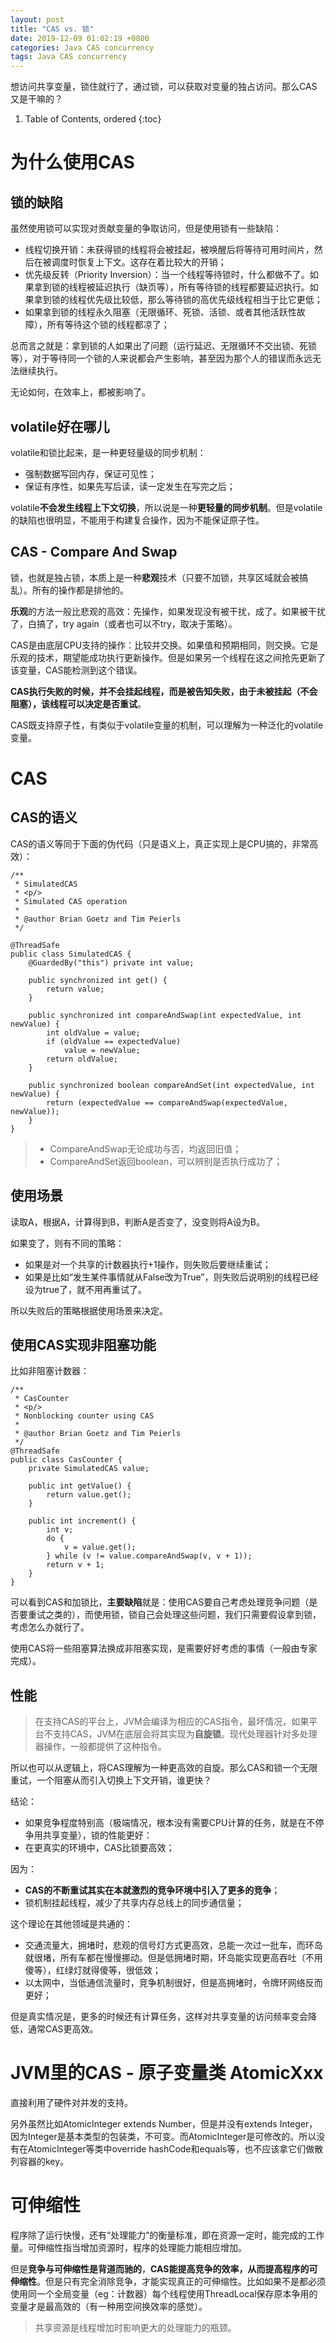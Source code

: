 ```yaml
---
layout: post
title: "CAS vs. 锁"
date: 2019-12-09 01:02:19 +0800
categories: Java CAS concurrency
tags: Java CAS concurrency
---
```


想访问共享变量，锁住就行了，通过锁，可以获取对变量的独占访问。那么CAS又是干嘛的？

1. Table of Contents, ordered
{:toc}

# 为什么使用CAS
## 锁的缺陷
虽然使用锁可以实现对贡献变量的争取访问，但是使用锁有一些缺陷：

- 线程切换开销：未获得锁的线程将会被挂起，被唤醒后将等待可用时间片，然后在被调度时恢复上下文。这存在着比较大的开销；
- 优先级反转（Priority Inversion）：当一个线程等待锁时，什么都做不了。如果拿到锁的线程被延迟执行（缺页等），所有等待锁的线程都要延迟执行。如果拿到锁的线程优先级比较低，那么等待锁的高优先级线程相当于比它更低；
- 如果拿到锁的线程永久阻塞（无限循环、死锁、活锁、或者其他活跃性故障），所有等待这个锁的线程都凉了；

总而言之就是：拿到锁的人如果出了问题（运行延迟、无限循环不交出锁、死锁等），对于等待同一个锁的人来说都会产生影响，甚至因为那个人的错误而永远无法继续执行。

无论如何，在效率上，都被影响了。

## volatile好在哪儿
volatile和锁比起来，是一种更轻量级的同步机制：
- 强制数据写回内存，保证可见性；
- 保证有序性，如果先写后读，读一定发生在写完之后；

volatile**不会发生线程上下文切换**，所以说是一种**更轻量的同步机制**。但是volatile的缺陷也很明显，不能用于构建复合操作，因为不能保证原子性。

## CAS - Compare And Swap
锁，也就是独占锁，本质上是一种**悲观**技术（只要不加锁，共享区域就会被搞乱）。所有的操作都是排他的。

**乐观**的方法一般比悲观的高效：先操作，如果发现没有被干扰，成了。如果被干扰了，白搞了，try again（或者也可以不try，取决于策略）。

CAS是由底层CPU支持的操作：比较并交换。如果值和预期相同，则交换。它是乐观的技术，期望能成功执行更新操作。但是如果另一个线程在这之间抢先更新了该变量，CAS能检测到这个错误。

**CAS执行失败的时候，并不会挂起线程，而是被告知失败，由于未被挂起（不会阻塞），该线程可以决定是否重试**。

CAS既支持原子性，有类似于volatile变量的机制，可以理解为一种泛化的volatile变量。

# CAS
## CAS的语义
CAS的语义等同于下面的伪代码（只是语义上，真正实现上是CPU搞的，非常高效）：
```
/**
 * SimulatedCAS
 * <p/>
 * Simulated CAS operation
 *
 * @author Brian Goetz and Tim Peierls
 */

@ThreadSafe
public class SimulatedCAS {
    @GuardedBy("this") private int value;

    public synchronized int get() {
        return value;
    }

    public synchronized int compareAndSwap(int expectedValue, int newValue) {
        int oldValue = value;
        if (oldValue == expectedValue)
            value = newValue;
        return oldValue;
    }

    public synchronized boolean compareAndSet(int expectedValue, int newValue) {
        return (expectedValue == compareAndSwap(expectedValue, newValue));
    }
}
```
> - CompareAndSwap无论成功与否，均返回旧值；
> - CompareAndSet返回boolean，可以辨别是否执行成功了；

## 使用场景
读取A，根据A，计算得到B，判断A是否变了，没变则将A设为B。

如果变了，则有不同的策略：
- 如果是对一个共享的计数器执行+1操作，则失败后要继续重试；
- 如果是比如“发生某件事情就从False改为True”，则失败后说明别的线程已经设为true了，就不用再重试了。

所以失败后的策略根据使用场景来决定。

## 使用CAS实现非阻塞功能
比如非阻塞计数器：
```
/**
 * CasCounter
 * <p/>
 * Nonblocking counter using CAS
 *
 * @author Brian Goetz and Tim Peierls
 */
@ThreadSafe
public class CasCounter {
    private SimulatedCAS value;

    public int getValue() {
        return value.get();
    }

    public int increment() {
        int v;
        do {
            v = value.get();
        } while (v != value.compareAndSwap(v, v + 1));
        return v + 1;
    }
}
```

可以看到CAS和加锁比，**主要缺陷**就是：使用CAS要自己考虑处理竞争问题（是否要重试之类的），而使用锁，锁自己会处理这些问题，我们只需要假设拿到锁，考虑怎么办就行了。

使用CAS将一些阻塞算法换成非阻塞实现，是需要好好考虑的事情（一般由专家完成）。

## 性能
> 在支持CAS的平台上，JVM会编译为相应的CAS指令，最坏情况，如果平台不支持CAS，JVM在底层会将其实现为**自旋锁**。现代处理器针对多处理器操作，一般都提供了这种指令。

所以也可以从逻辑上，将CAS理解为一种更高效的自旋。那么CAS和锁一个无限重试，一个阻塞从而引入切换上下文开销，谁更快？

结论：
- 如果竞争程度特别高（极端情况，根本没有需要CPU计算的任务，就是在不停争用共享变量），锁的性能更好：
- 在更真实的环境中，CAS比锁要高效；

因为：
- **CAS的不断重试其实在本就激烈的竞争环境中引入了更多的竞争**；
- 锁机制挂起线程，减少了共享内存总线上的同步通信量；

这个理论在其他领域是共通的：
- 交通流量大，拥堵时，悲观的信号灯方式更高效，总能一次过一批车，而环岛就很堵，所有车都在慢慢挪动。但是低拥堵时期，环岛能实现更高吞吐（不用傻等），红绿灯就得傻等，很低效；
- 以太网中，当低通信流量时，竞争机制很好，但是高拥堵时，令牌环网络反而更好；

但是真实情况是，更多的时候还有计算任务，这样对共享变量的访问频率变会降低，通常CAS更高效。

# JVM里的CAS - 原子变量类 AtomicXxx
直接利用了硬件对并发的支持。

另外虽然比如AtomicInteger extends Number，但是并没有extends Integer，因为Integer是基本类型的包装类，不可变。而AtomicInteger是可修改的。所以没有在AtomicInteger等类中override hashCode和equals等，也不应该拿它们做散列容器的key。

# 可伸缩性
程序除了运行快慢，还有“处理能力”的衡量标准，即在资源一定时，能完成的工作量。可伸缩性指当增加资源时，程序的处理能力能相应增加。

但是**竞争与可伸缩性是背道而驰的**，**CAS能提高竞争的效率，从而提高程序的可伸缩性**。但是只有完全消除竞争，才能实现真正的可伸缩性。比如如果不是都必须使用同一个全局变量（eg：计数器）每个线程使用ThreadLocal保存原本争用的变量才是最高效的（有一种用空间换效率的感觉）。

> 共享资源是线程增加时影响更大的处理能力的瓶颈。

